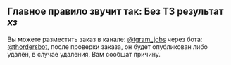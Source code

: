 ## Главное правило звучит так: **Без ТЗ результат _хз_**

Вы можете разместить заказ в канале: [@tgram_jobs](https://t.me/tgram_jobs) через бота: [@thordersbot](https://t.me/thordersbot), после проверки заказа, он будет опубликован либо удалён, в случае удаления, Вам сообщат причину.
